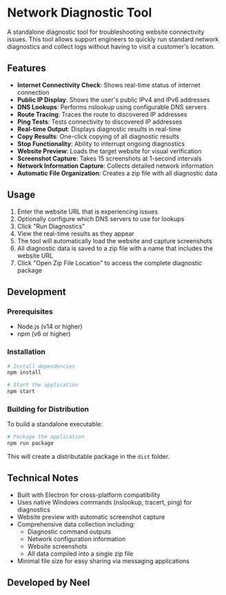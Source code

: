 # Network Diagnostic Tool

A standalone diagnostic tool for troubleshooting website connectivity issues. This tool allows support engineers to quickly run standard network diagnostics and collect logs without having to visit a customer's location.

## Features

- **Internet Connectivity Check**: Shows real-time status of internet connection
- **Public IP Display**: Shows the user's public IPv4 and IPv6 addresses
- **DNS Lookups**: Performs nslookup using configurable DNS servers
- **Route Tracing**: Traces the route to discovered IP addresses
- **Ping Tests**: Tests connectivity to discovered IP addresses
- **Real-time Output**: Displays diagnostic results in real-time
- **Copy Results**: One-click copying of all diagnostic results
- **Stop Functionality**: Ability to interrupt ongoing diagnostics
- **Website Preview**: Loads the target website for visual verification
- **Screenshot Capture**: Takes 15 screenshots at 1-second intervals
- **Network Information Capture**: Collects detailed network information
- **Automatic File Organization**: Creates a zip file with all diagnostic data

## Usage

1. Enter the website URL that is experiencing issues
2. Optionally configure which DNS servers to use for lookups
3. Click "Run Diagnostics"
4. View the real-time results as they appear
5. The tool will automatically load the website and capture screenshots
6. All diagnostic data is saved to a zip file with a name that includes the website URL
7. Click "Open Zip File Location" to access the complete diagnostic package

## Development

### Prerequisites

- Node.js (v14 or higher)
- npm (v6 or higher)

### Installation

```bash
# Install dependencies
npm install

# Start the application
npm start
```

### Building for Distribution

To build a standalone executable:

```bash
# Package the application
npm run package
```

This will create a distributable package in the `dist` folder.

## Technical Notes

- Built with Electron for cross-platform compatibility
- Uses native Windows commands (nslookup, tracert, ping) for diagnostics
- Website preview with automatic screenshot capture
- Comprehensive data collection including:
  - Diagnostic command outputs
  - Network configuration information
  - Website screenshots
  - All data compiled into a single zip file
- Minimal file size for easy sharing via messaging applications

## Developed by Neel
